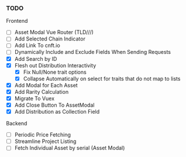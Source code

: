 ### TODO

Frontend
- [ ] Asset Modal  Vue Router (TLD/<project>/<drop>/<serial>)
- [ ] Add Selected Chain Indicator
- [ ] Add Link To cnft.io
- [ ] Dynamically Include and Exclude Fields When Sending Requests
- [X] Add Search by ID
- [X] Flesh out Distribution Interactivity
    - [X] Fix Null/None trait options
    - [X] Collapse Automatically on select for traits that do not map to lists
- [X] Add Modal for Each Asset
- [X] Add Rarity Calculation
- [X] Migrate To Vuex
- [X] Add Close Button To AssetModal
- [X] Add Distribution as Collection Field

Backend
- [ ] Periodic Price Fetching
- [ ] Streamline Project Listing
- [ ] Fetch Individual Asset by serial (Asset Modal)
